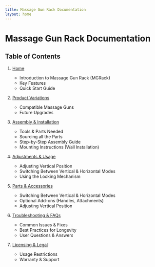 ```yaml
---
title: Massage Gun Rack Documentation
layout: home
---
```


# Massage Gun Rack Documentation

## Table of Contents

1. [Home](content/home.md)
   - Introduction to Massage Gun Rack (MGRack)
   - Key Features
   - Quick Start Guide

2. [Product Variations](content/variations.md)
   - Compatible Massage Guns
   - Future Upgrades

3. [Assembly & Installation](content/assembly.md)
   - Tools & Parts Needed
   - Sourcing all the Parts
   - Step-by-Step Assembly Guide
   - Mounting Instructions (Wall Installation)

4. [Adjustments & Usage](content/usage.md)
   - Adjusting Vertical Position
   - Switching Between Vertical & Horizontal Modes
   - Using the Locking Mechanism

5. [Parts & Accessories](content/parts.md)
   - Switching Between Vertical & Horizontal Modes
   - Optional Add-ons (Handles, Attachments)
   - Adjusting Vertical Position

6. [Troubleshooting & FAQs](content/troubleshooting.md)
   - Common Issues & Fixes
   - Best Practices for Longevity
   - User Questions & Answers

7. [Licensing & Legal](content/licensing.md)
   - Usage Restrictions
   - Warranty & Support
